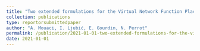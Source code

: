 ```yaml
---
title: "Two extended formulations for the Virtual Network Function Placement and Routing Problem"
collection: publications
type: reportorsubmittedpaper
author: "A. Mouaci, I. Ljubić, E. Gourdin, N. Perrot"
permalink: /publication/2021-01-01-two-extended-formulations-for-the-virtual-network-function-placement-and-routing-problem
date: 2021-01-01
---
```

